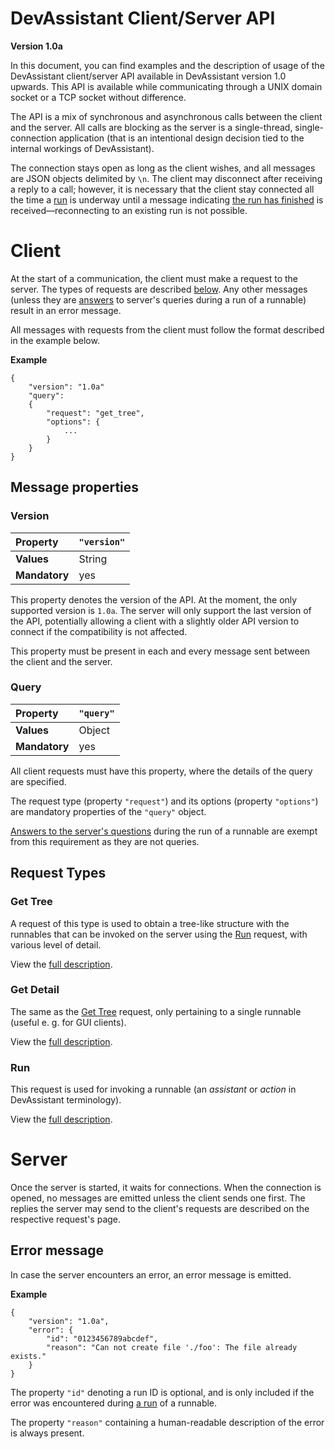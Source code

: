 # DevAssistant Client/Server API

**Version 1.0a**

In this document, you can find examples and the description of usage of the
DevAssistant client/server API available in DevAssistant version 1.0 upwards.
This API is available while communicating through a UNIX domain socket or a
TCP socket without difference.

The API is a mix of synchronous and asynchronous calls between the client and
the server. All calls are blocking as the server is a single-thread,
single-connection application (that is an intentional design decision tied to
the internal workings of DevAssistant).

The connection stays open as long as the client wishes, and all messages are
JSON objects delimited by `\n`. The client may disconnect after receiving a
reply to a call; however, it is necessary that the client stay
connected all the time a [run](api/run.md) is underway until a message
indicating [the run has finished](api/run.md#reply-run-finished) is
received—reconnecting to an existing run is not possible.

# Client

At the start of a communication, the client must make a request to the server.
The types of requests are described [below](#request-types). Any other messages
(unless they are [answers](api/run.md#answer-client--server) to server's
queries during a run of a runnable) result in an error message.

All messages with requests from the client must follow the format described in
the example below.

**Example**

```
{
    "version": "1.0a"
    "query":
    {
        "request": "get_tree",
        "options": {
            ...
        }
    }
}
```

## Message properties

### Version

|**Property** | `"version"`|
| :---------- | :--- |
|**Values**   | String |
|**Mandatory**| yes |

This property denotes the version of the API. At the moment, the only supported
version is `1.0a`. The server will only support the last version of the API,
potentially allowing a client with a slightly older API version to connect if
the compatibility is not affected.

This property must be present in each and every message sent between the client
and the server.

### Query

|**Property** | `"query"`|
| :---------- | :--- |
|**Values**   | Object |
|**Mandatory**| yes |

All client requests must have this property, where the details of the query are
specified.

The request type (property `"request"`) and its options (property `"options"`)
are mandatory properties of the `"query"` object.

[Answers to the server's questions](api/run.md#answer-client--server) during
the run of a runnable are exempt from this requirement as they are not queries.

## Request Types

### Get Tree

A request of this type is used to obtain a tree-like structure with the
runnables that can be invoked on the server using the [Run](#run) request, with
various level of detail.

View the [full description](api/get_tree.md).

### Get Detail

The same as the [Get Tree](#get-tree) request, only pertaining to a single
runnable (useful e. g. for GUI clients).

View the [full description](api/get_detail.md).

### Run

This request is used for invoking a runnable (an *assistant* or *action* in
DevAssistant terminology).

View the [full description](api/run.md).

# Server

Once the server is started, it waits for connections. When the connection is
opened, no messages are emitted unless the client sends one first. The replies
the server may send to the client's requests are described on the respective
request's page.

## Error message

In case the server encounters an error, an error message is emitted.

**Example**

```
{
    "version": "1.0a",
    "error": {
        "id": "0123456789abcdef",
        "reason": "Can not create file './foo': The file already exists."
    }
}
```

The property `"id"` denoting a run ID is optional, and is only included if the
error was encountered during [a run](api/run.md) of a runnable.

The property `"reason"` containing a human-readable description of the error
is always present.
